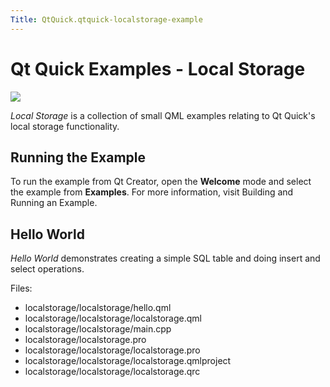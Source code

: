 ```yaml
---
Title: QtQuick.qtquick-localstorage-example
---
```

        
Qt Quick Examples - Local Storage
=================================

<span class="subtitle"></span>
<span id="details"></span>
![](https://developer.ubuntu.com/static/devportal_uploaded/0490cff1-3233-4545-8336-2f578d830e3c-api/apps/qml/sdk-15.04.3/qtquick-localstorage-example/images/qml-localstorage-example.png)

*Local Storage* is a collection of small QML examples relating to Qt Quick's local storage functionality.

<span id="running-the-example"></span>
Running the Example
-------------------

To run the example from Qt Creator, open the **Welcome** mode and select the example from **Examples**. For more information, visit Building and Running an Example.

<span id="hello-world"></span>
Hello World
-----------

*Hello World* demonstrates creating a simple SQL table and doing insert and select operations.

Files:

-   localstorage/localstorage/hello.qml
-   localstorage/localstorage/localstorage.qml
-   localstorage/localstorage/main.cpp
-   localstorage/localstorage.pro
-   localstorage/localstorage/localstorage.pro
-   localstorage/localstorage/localstorage.qmlproject
-   localstorage/localstorage/localstorage.qrc

